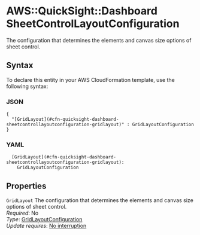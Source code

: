 # AWS::QuickSight::Dashboard SheetControlLayoutConfiguration<a name="aws-properties-quicksight-dashboard-sheetcontrollayoutconfiguration"></a>

The configuration that determines the elements and canvas size options of sheet control\.

## Syntax<a name="aws-properties-quicksight-dashboard-sheetcontrollayoutconfiguration-syntax"></a>

To declare this entity in your AWS CloudFormation template, use the following syntax:

### JSON<a name="aws-properties-quicksight-dashboard-sheetcontrollayoutconfiguration-syntax.json"></a>

```
{
  "[GridLayout](#cfn-quicksight-dashboard-sheetcontrollayoutconfiguration-gridlayout)" : GridLayoutConfiguration
}
```

### YAML<a name="aws-properties-quicksight-dashboard-sheetcontrollayoutconfiguration-syntax.yaml"></a>

```
  [GridLayout](#cfn-quicksight-dashboard-sheetcontrollayoutconfiguration-gridlayout): 
    GridLayoutConfiguration
```

## Properties<a name="aws-properties-quicksight-dashboard-sheetcontrollayoutconfiguration-properties"></a>

`GridLayout`  <a name="cfn-quicksight-dashboard-sheetcontrollayoutconfiguration-gridlayout"></a>
The configuration that determines the elements and canvas size options of sheet control\.  
*Required*: No  
*Type*: [GridLayoutConfiguration](aws-properties-quicksight-dashboard-gridlayoutconfiguration.md)  
*Update requires*: [No interruption](https://docs.aws.amazon.com/AWSCloudFormation/latest/UserGuide/using-cfn-updating-stacks-update-behaviors.html#update-no-interrupt)